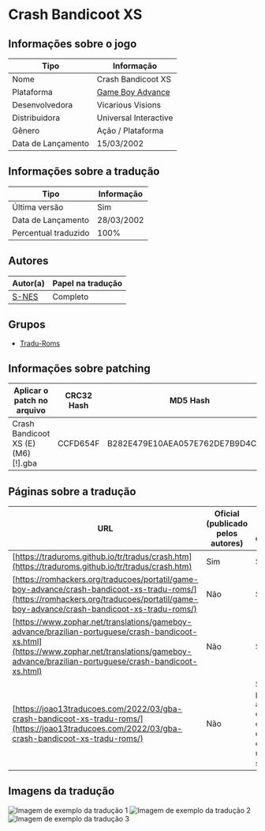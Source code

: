 # Crash Bandicoot XS

## Informações sobre o jogo

| Tipo | Informação |
| ----------- | ----------- |
| Nome | Crash Bandicoot XS |
| Plataforma | [Game Boy Advance](../) |
| Desenvolvedora | Vicarious Visions |
| Distribuidora | Universal Interactive |
| Gênero | Ação / Plataforma |
| Data de Lançamento | 15/03/2002 |

## Informações sobre a tradução

| Tipo | Informação |
| ----------- | ----------- |
| Última versão | Sim |
| Data de Lançamento | 28/03/2002 |
| Percentual traduzido | 100% |

## Autores

| Autor(a) | Papel na tradução |
| ----------- | ----------- |
| [S\-NES](../../../autores/s-nes/) | Completo |

## Grupos

* [Tradu\-Roms](../../../grupos/tradu-roms/)

## Informações sobre patching

| Aplicar o patch no arquivo | CRC32 Hash | MD5 Hash |
| ----------- | ----------- | ----------- |
| Crash Bandicoot XS \(E\) \(M6\) \[\!\]\.gba | CCFD654F | B282E479E10AEA057E762DE7B9D4CA4B |

## Páginas sobre a tradução

| URL | Oficial (publicado pelos autores) | Possuí link de download |
| ----------- | ----------- | ----------- |
| [https://traduroms.github.io/tr/tradus/crash.htm](https://traduroms.github.io/tr/tradus/crash.htm) | Sim | Sim |
| [https://romhackers.org/traducoes/portatil/game-boy-advance/crash-bandicoot-xs-tradu-roms/](https://romhackers.org/traducoes/portatil/game-boy-advance/crash-bandicoot-xs-tradu-roms/) | Não | Sim |
| [https://www.zophar.net/translations/gameboy-advance/brazilian-portuguese/crash-bandicoot-xs.html](https://www.zophar.net/translations/gameboy-advance/brazilian-portuguese/crash-bandicoot-xs.html) | Não | Sim |
| [https://joao13traducoes.com/2022/03/gba-crash-bandicoot-xs-tradu-roms/](https://joao13traducoes.com/2022/03/gba-crash-bandicoot-xs-tradu-roms/) | Não | Sim, porém o arquivo ou página de download exige uma senha |

## Imagens da tradução

![Imagem de exemplo da tradução 1](1.png)
![Imagem de exemplo da tradução 2](2.png)
![Imagem de exemplo da tradução 3](3.png)
